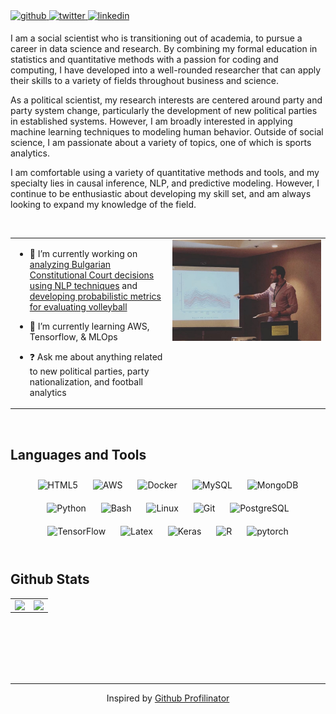 
<a href="https://github.com/paulj1989" target="_blank">
<img src=https://img.shields.io/badge/github-%2324292e.svg?&style=for-the-badge&logo=github&logoColor=white alt=github style="margin-bottom: 5px;" />
</a>
<a href="https://twitter.com/paul_johnson89" target="_blank">
<img src=https://img.shields.io/badge/twitter-%2300acee.svg?&style=for-the-badge&logo=twitter&logoColor=white alt=twitter style="margin-bottom: 5px;" />
</a>
<a href="https://linkedin.com/in/paulj1989" target="_blank">
<img src=https://img.shields.io/badge/linkedin-%231E77B5.svg?&style=for-the-badge&logo=linkedin&logoColor=white alt=linkedin style="margin-bottom: 5px;" />
</a>


I am a social scientist who is transitioning out of academia, to pursue a career in data science and research. By combining my formal education in statistics and quantitative methods with a passion for coding and computing, I have developed into a well-rounded researcher that can apply their skills to a variety of fields throughout business and science.

As a political scientist, my research interests are centered around party and party system change, particularly the development of new political parties in established systems. However, I am broadly interested in applying machine learning techniques to modeling human behavior. Outside of social science, I am passionate about a variety of topics, one of which is sports analytics.

I am comfortable using a variety of quantitative methods and tools, and my specialty lies in causal inference, NLP, and predictive modeling. However, I continue to be enthusiastic about developing my skill set, and am always looking to expand my knowledge of the field.


<br/>

<table><tr><td valign="top" width="50%">

- 🔭 I’m currently working on [analyzing Bulgarian Constitutional Court decisions using NLP techniques](https://github.com/paulj1989/bulgarian-constitutional-court-decisions) and [developing probabilistic metrics for evaluating volleyball](https://github.com/paulj1989/volleyball-analytics)


- 🌱 I’m currently learning AWS, Tensorflow, & MLOps


- ❓ Ask me about anything related to new political parties, party nationalization, and football analytics


</td><td valign="top" width="50%">

<div align="center">
<img src="https://raw.githubusercontent.com/Paulj1989/paulj1989.github.io/master/img/presentation2.jpg" align="center" style="width: 100%" />
</div>


</td></tr></table>

<br/>


## Languages and Tools
<div align="center">
<img style="margin: 10px" src="https://profilinator.rishav.dev/skills-assets/html5-original-wordmark.svg" alt="HTML5" height="25" />
<img style="margin: 10px" src="https://profilinator.rishav.dev/skills-assets/amazonwebservices-original-wordmark.svg" alt="AWS" height="25" />
<img style="margin: 10px" src="https://profilinator.rishav.dev/skills-assets/docker-original-wordmark.svg" alt="Docker" height="25" />
<img style="margin: 10px" src="https://profilinator.rishav.dev/skills-assets/mysql-original-wordmark.svg" alt="MySQL" height="25" />
<img style="margin: 10px" src="https://profilinator.rishav.dev/skills-assets/mongodb-original-wordmark.svg" alt="MongoDB" height="25" />
<img style="margin: 10px" src="https://profilinator.rishav.dev/skills-assets/python-original.svg" alt="Python" height="25" />
<img style="margin: 10px" src="https://profilinator.rishav.dev/skills-assets/gnu_bash-icon.svg" alt="Bash" height="25" />
<img style="margin: 10px" src="https://profilinator.rishav.dev/skills-assets/linux-original.svg" alt="Linux" height="25" />
<img style="margin: 10px" src="https://profilinator.rishav.dev/skills-assets/git-scm-icon.svg" alt="Git" height="25" />
<img style="margin: 10px" src="https://profilinator.rishav.dev/skills-assets/postgresql-original-wordmark.svg" alt="PostgreSQL" height="25" />
<img style="margin: 10px" src="https://profilinator.rishav.dev/skills-assets/tensorflow-icon.svg" alt="TensorFlow" height="25" />
<img style="margin: 10px" src="https://profilinator.rishav.dev/skills-assets/latex.png" alt="Latex" height="25" />
<img style="margin: 10px" src="https://profilinator.rishav.dev/skills-assets/keras.png" alt="Keras" height="25" />
<img style="margin: 10px" src="https://profilinator.rishav.dev/skills-assets/r.svg" alt="R" height="25" />
<img style="margin: 10px" src="https://profilinator.rishav.dev/skills-assets/pytorch-icon.svg" alt="pytorch" height="25" />
</div>

<br/>


## Github Stats
<table><tr><td valign="top" width="50%">

<img src="https://github-readme-stats.vercel.app/api?username=paulj1989&show_icons=true&theme=radical" align="left" style="width: 100%" />
</td><td valign="top" width="50%">
<img src="https://github-readme-stats.vercel.app/api/top-langs/?username=paulj1989&layout=compact&theme=radical" align="left" style="width: 100%" />

</td></tr></table>

<br/>



<br/>



<br/>



<br/>


<br />

----
<div align="center">Inspired by <a href="https://profilinator.rishav.dev/" target="_blank">Github Profilinator</a></div>
